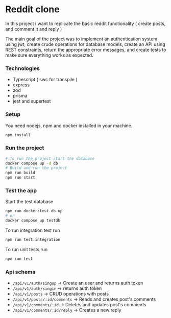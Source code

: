 # Reddit clone
In this project i want to replicate the basic reddit functionality
( create posts, and comment it and reply )

The main goal of the project was to implement an authentication system using jwt, create crude operations for database models, create an API using REST constraints, return the appropriate error messages, and create tests to make sure everything works as expected.

### Technologies
 - Typescript ( swc for transpile )
 - express
 - zod
 - prisma
 - jest and supertest

### Setup
You need nodejs, npm and docker installed in your machine.
```bash
npm install
```
### Run the project
```bash
# To run the project start the database
docker compose up -d db
# Build and run the project
npm run build
npm run start
```

### Test the app
Start the test database
```bash
npm run docker:test-db-up
# or
docker compose up testdb
```
To run integration test run
```bash
npm run test:integration
```
To run unit tests run
```bash
npm run test
```
### Api schema
 - `/api/v1/auth/singup` -> Create an user and returns auth token
 - `/api/v1/auth/singin` -> returns auth token
 - `/api/v1/posts` -> CRUD operations with posts
 - `/api/v1/posts/:id/comments` -> Reads and creates post's comments
 - `/api/v1/comments/:id` -> Deletes and updates post's comments
 - `/api/v1/comments/:id/reply` -> Creates a new reply
